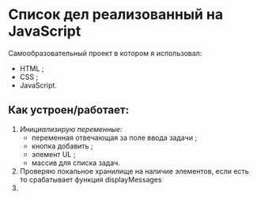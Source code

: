 # Список дел реализованный на JavaScript  

Самообразовательный проект в котором я использовал:  
+ HTML  ;
+ CSS  ;
+ JavaScript.  
 
## Как устроен/работает:  
1. *Инициализирую переменные:*  
    - переменная отвечающая за поле ввода задачи  ;
    - кнопка добавить  ;
    - элемент UL  ;
    - массив для списка задач.  
1. Проверяю локальное хранилище на наличие элементов, если есть то срабатывает функция displayMessages  
1. 
 

